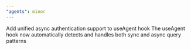 ```yaml
---
"agents": minor
---
```


Add unified async authentication support to useAgent hook
The useAgent hook now automatically detects and handles both sync and async query patterns
